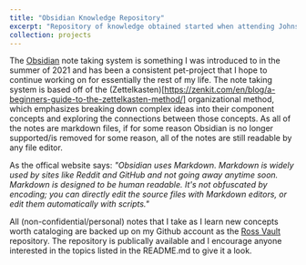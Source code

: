 ```yaml
---
title: "Obsidian Knowledge Repository"
excerpt: "Repository of knowledge obtained started when attending Johns Hopkins University for my M.S.E. <br/><img src='/images/custom/obsidian_network.png' width='500' height='300'>"
collection: projects
---
```


The [Obsidian](https://obsidian.md/) note taking system is something I was introduced to in the summer of 2021 and has been a consistent pet-project that I hope to continue working on for essentially the rest of my life. The note taking system is based off of the (Zettelkasten)[https://zenkit.com/en/blog/a-beginners-guide-to-the-zettelkasten-method/] organizational method, which emphasizes breaking down complex ideas into their component concepts and exploring the connections between those concepts.
As all of the notes are markdown files, if for some reason Obsidian is no longer supported/is removed for some reason, all of the notes are still readable by any file editor.

As the offical website says:
*"Obsidian uses Markdown. Markdown is widely used by sites like Reddit and GitHub and not going away anytime soon. Markdown is designed to be human readable. It's not obfuscated by encoding; you can directly edit the source files with Markdown editors, or edit them automatically with scripts."*

All (non-confidential/personal) notes that I take as I learn new concepts worth cataloging are backed up on my Github account as the [Ross Vault](https://github.com/Lawreros/Ross_Vault) repository. The repository is publically available and I encourage anyone interested in the topics listed in the README.md to give it a look.
